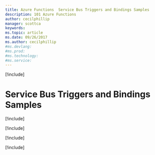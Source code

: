 ```yaml
---
title: Azure Functions  Service Bus Triggers and Bindings Samples
description: 101 Azure Functions
author: cecilphillip
manager: scottca
keywords:
ms.topic: article
ms.date: 09/26/2017
ms.author: cecilphillip
#ms.devlang:
#ms.prod:
#ms.technology:
#ms.service:
---
```


[!include[](~/includes/header.md)]

#  Service Bus Triggers and Bindings Samples

[!include[](service-bus/servicebus-trigger.md)]

[!include[](service-bus/servicebus-output-collectors.md)]

[!include[](service-bus/retrieving-servicebus-queue-metadata.md)]

[!include[](service-bus/basic-servicebus-output.md)]

